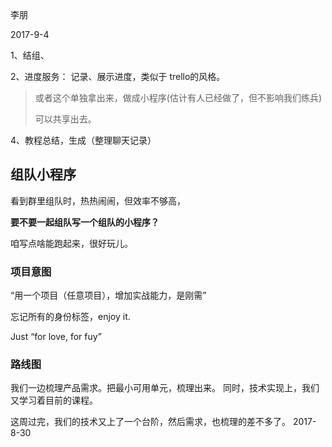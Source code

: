 

李朋

2017-9-4

1、结组、

2、进度服务： 记录、展示进度，类似于 trello的风格。

> 或者这个单独拿出来，做成小程序(估计有人已经做了，但不影响我们练兵)
>
> 可以共享出去。

4、教程总结，生成（整理聊天记录）



## 组队小程序

看到群里组队时，热热闹闹，但效率不够高，

**要不要一起组队写一个组队的小程序？**

咱写点啥能跑起来，很好玩儿。


### 项目意图
“用一个项目（任意项目），增加实战能力，是刚需”

忘记所有的身份标签，enjoy it.

Just “for love, for fuy”  

### 路线图

我们一边梳理产品需求。把最小可用单元，梳理出来。
同时，技术实现上，我们又学习着目前的课程。

这周过完，我们的技术又上了一个台阶，然后需求，也梳理的差不多了。
2017-8-30





